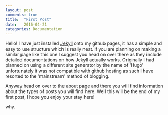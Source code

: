 ```yaml
---
layout: post
comments: true
title:  "First Post"
date:   2016-04-21
categories: Documentation
---
```


Hello! I have just installed <a target="_blank" href="https://jekyllrb.com/">Jekyll</a> onto my github pages, it has a simple and easy to use structure which is really neat. If you are planning on making a similar page like this one I suggest you head on over there as they include detailed documentations on how Jekyll actually works. Originally I had planned on using a different site generator by the name of 'Hugo' unfortunately it was not compatible with github hosting as such I have resorted to the 'mainstream' method of blogging.

Anyway head on over to the about page and there you will find information about the types of posts you will find here. Well this will be the end of my first post, I hope you enjoy your stay here!

why.